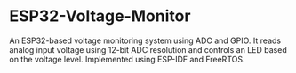 # ESP32-Voltage-Monitor
An ESP32-based voltage monitoring system using ADC and GPIO. It reads analog input voltage using 12-bit ADC resolution and controls an LED based on the voltage level. Implemented using ESP-IDF and FreeRTOS.
